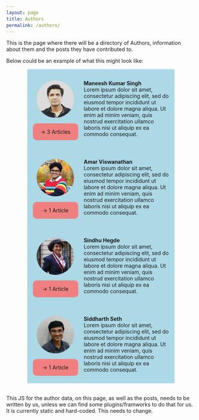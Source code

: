 ```yaml
---
layout: page
title: Authors
permalink: /authors/
---
```


This is the page where there will be a directory of Authors, information about them and the posts they have contributed to.

Below could be an example of what this might look like:

<div style="height:150px; padding-top:30px; padding-bottom:30px; padding-right:15px; background-color:lightblue; width:75%; margin-left:auto; margin-right:auto; display:flex; justify-content:center; align-items:center;">

<div style="width:40%; height:100%">

<div class="profile-pic" style="border-radius:50%; width:100px; height:100px; margin-right:auto; margin-left:auto; overflow:hidden;">
<img src="/assets/MKS.jpeg">
</div>

<div class="view-articles" style="background-color:lightcoral; width:80%; border-radius:10px; margin-top: 15px; height: 30%; margin-right:auto; margin-left:auto; display:flex; align-items:center; justify-content:center;">
-> 3 Articles
</div>

</div>

<div class="text" style="width:60%;">

<div class="name" style="font-weight:bold;">
Maneesh Kumar Singh
</div>

<div class="bio">
Lorem ipsum dolor sit amet, consectetur adipiscing elit, sed do eiusmod tempor incididunt ut labore et dolore magna aliqua. Ut enim ad minim veniam, quis nostrud exercitation ullamco laboris nisi ut aliquip ex ea commodo consequat.
</div>

</div>

</div>

<div style="height:150px; padding-top:30px; padding-bottom:30px; padding-right:15px; background-color:lightblue; width:75%; margin-left:auto; margin-right:auto; display:flex; justify-content:center; align-items:center;">

<div style="width:40%; height:100%">

<div class="profile-pic" style="border-radius:50%; width:100px; height:100px; margin-right:auto; margin-left:auto; overflow:hidden;">
<img src="/assets/amar.jpeg">
</div>	

<div class="view-articles" style="background-color:lightcoral; width:80%; border-radius:10px; margin-top: 15px; height: 30%; margin-right:auto; margin-left:auto; display:flex; align-items:center; justify-content:center;">
-> 1 Article
</div>

</div>

<div class="text" style="width:60%;">

<div class="name" style="font-weight:bold;">
Amar Viswanathan
</div>

<div class="bio">
Lorem ipsum dolor sit amet, consectetur adipiscing elit, sed do eiusmod tempor incididunt ut labore et dolore magna aliqua. Ut enim ad minim veniam, quis nostrud exercitation ullamco laboris nisi ut aliquip ex ea commodo consequat.
</div>

</div>

</div>

<div style="height:150px; padding-top:30px; padding-bottom:30px; padding-right:15px; background-color:lightblue; width:75%; margin-left:auto; margin-right:auto; display:flex; justify-content:center; align-items:center;">

<div style="width:40%; height:100%">

<div class="profile-pic" style="border-radius:50%; width:100px; height:100px; margin-right:auto; margin-left:auto; overflow:hidden;">
<img src="/assets/sindhu.jpeg">
</div>

<div class="view-articles" style="background-color:lightcoral; width:80%; border-radius:10px; margin-top: 15px; height: 30%; margin-right:auto; margin-left:auto; display:flex; align-items:center; justify-content:center;">
-> 1 Article
</div>

</div>

<div class="text" style="width:60%;">

<div class="name" style="font-weight:bold;">
Sindhu Hegde
</div>

<div class="bio">
Lorem ipsum dolor sit amet, consectetur adipiscing elit, sed do eiusmod tempor incididunt ut labore et dolore magna aliqua. Ut enim ad minim veniam, quis nostrud exercitation ullamco laboris nisi ut aliquip ex ea commodo consequat.
</div>

</div>

</div>

<div style="height:150px; padding-top:30px; padding-bottom:30px; padding-right:15px; background-color:lightblue; width:75%; margin-left:auto; margin-right:auto; display:flex; justify-content:center; align-items:center;">

<div style="width:40%; height:100%">

<div class="profile-pic" style="border-radius:50%; width:100px; height:100px; margin-right:auto; margin-left:auto; overflow:hidden;">
<img src="/assets/siddharth.jpeg">
</div>

<div class="view-articles" style="background-color:lightcoral; width:80%; border-radius:10px; margin-top: 15px; height: 30%; margin-right:auto; margin-left:auto; display:flex; align-items:center; justify-content:center;">
-> 1 Article
</div>

</div>

<div class="text" style="width:60%;">

<div class="name" style="font-weight:bold;">
Siddharth Seth
</div>

<div class="bio">
Lorem ipsum dolor sit amet, consectetur adipiscing elit, sed do eiusmod tempor incididunt ut labore et dolore magna aliqua. Ut enim ad minim veniam, quis nostrud exercitation ullamco laboris nisi ut aliquip ex ea commodo consequat.
</div>

</div>

</div>

<br />

This JS for the author data, on this page, as well as the posts, needs to be written by us, unless we can find some plugins/framworks to do that for us. It is currently static and hard-coded. This needs to change.
